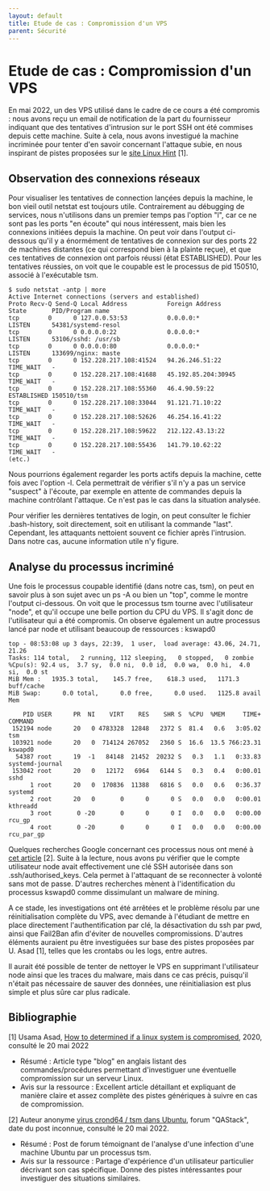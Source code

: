 ```yaml
---
layout: default
title: Etude de cas : Compromission d'un VPS
parent: Sécurité
---
```


# Etude de cas : Compromission d'un VPS 

En mai 2022, un des VPS utilisé dans le cadre de ce cours a été compromis : nous avons reçu un email de notification de la part du fournisseur indiquant que des tentatives d'intrusion sur le port SSH ont été commises depuis cette machine.  Suite à cela, nous avons investigué la machine incriminée pour tenter d'en savoir concernant l'attaque subie, en nous inspirant de pistes proposées sur le [site Linux Hint](https://linuxhint.com/determine_if_linux_is_compromised/) [1].  

## Observation des connexions réseaux

Pour visualiser les tentatives de connection lançées depuis la machine, le bon vieil outil netstat est toujours utile.  Contrairement au débugging de services, nous n'utilisons dans un premier temps pas l'option "l", car ce ne sont pas les ports "en écoute" qui nous intéressent, mais bien les connexions initiées depuis la machine.  On peut voir dans l'output ci-dessous qu'il y a énormément de tentatives de connexion sur des ports 22 de machines distantes (ce qui correspond bien à la plainte reçue), et que ces tentatives de connexion ont parfois réussi (état ESTABLISHED).  Pour les tentatives réussies, on voit que le coupable est le processus de pid 150510, associé à l'exécutable tsm.  


    $ sudo netstat -antp | more
    Active Internet connections (servers and established)
    Proto Recv-Q Send-Q Local Address           Foreign Address         State       PID/Program name    
    tcp        0      0 127.0.0.53:53           0.0.0.0:*               LISTEN      54381/systemd-resol 
    tcp        0      0 0.0.0.0:22              0.0.0.0:*               LISTEN      53106/sshd: /usr/sb 
    tcp        0      0 0.0.0.0:80              0.0.0.0:*               LISTEN      133699/nginx: maste 
    tcp        0      0 152.228.217.108:41524   94.26.246.51:22         TIME_WAIT   -                   
    tcp        0      0 152.228.217.108:41688   45.192.85.204:30945     TIME_WAIT   -                   
    tcp        0      0 152.228.217.108:55360   46.4.90.59:22           ESTABLISHED 150510/tsm          
    tcp        0      0 152.228.217.108:33044   91.121.71.10:22         TIME_WAIT   -                   
    tcp        0      0 152.228.217.108:52626   46.254.16.41:22         TIME_WAIT   -                   
    tcp        0      0 152.228.217.108:59622   212.122.43.13:22        TIME_WAIT   -                   
    tcp        0      0 152.228.217.108:55436   141.79.10.62:22         TIME_WAIT   -                   
    (etc.)


Nous pourrions également regarder les ports actifs depuis la machine, cette fois avec l'option -l.  Cela permettrait de vérifier s'il n'y a pas un service "suspect" à l'écoute, par exemple en attente de commandes depuis la machine contrôlant l'attaque.  Ce n'est pas le cas dans la situation analysée. 

Pour vérifier les dernières tentatives de login, on peut consulter le fichier .bash-history, soit directement, soit en utilisant la commande "last". Cependant, les attaquants nettoient souvent ce fichier après l'intrusion.  Dans notre cas, aucune information utile n'y figure.  

## Analyse du processus incriminé

Une fois le processus coupable identifié (dans notre cas, tsm), on peut en savoir plus à son sujet avec un ps -A ou bien un "top", comme le montre l'output ci-dessous. On voit que le processus tsm tourne avec l'utilisateur "node", et qu'il occupe une belle portion du CPU du VPS.  Il s'agit donc de l'utilisateur qui a été compromis.  On observe également un autre processus lancé par node et utilisant beaucoup de ressources : kswapd0 

    top - 08:53:08 up 3 days, 22:39,  1 user,  load average: 43.06, 24.71, 21.26
    Tasks: 114 total,   2 running, 112 sleeping,   0 stopped,   0 zombie
    %Cpu(s): 92.4 us,  3.7 sy,  0.0 ni,  0.0 id,  0.0 wa,  0.0 hi,  4.0 si,  0.0 st
    MiB Mem :   1935.3 total,    145.7 free,    618.3 used,   1171.3 buff/cache
    MiB Swap:      0.0 total,      0.0 free,      0.0 used.   1125.8 avail Mem 

        PID USER      PR  NI    VIRT    RES    SHR S  %CPU  %MEM     TIME+ COMMAND                                                                                               
     152194 node      20   0 4783328  12848   2372 S  81.4   0.6   3:05.02 tsm                                                                                                   
     103921 node      20   0  714124 267052   2360 S  16.6  13.5 766:23.31 kswapd0                                                                                               
      54387 root      19  -1   84148  21452  20232 S   0.3   1.1   0:33.83 systemd-journal                                                                                       
     153042 root      20   0   12172   6964   6144 S   0.3   0.4   0:00.01 sshd                                                                                                  
          1 root      20   0  170836  11388   6816 S   0.0   0.6   0:36.37 systemd                                                                                               
          2 root      20   0       0      0      0 S   0.0   0.0   0:00.01 kthreadd                                                                                              
          3 root       0 -20       0      0      0 I   0.0   0.0   0:00.00 rcu_gp                                                                                                
          4 root       0 -20       0      0      0 I   0.0   0.0   0:00.00 rcu_par_gp                 


Quelques recherches Google concernant ces processus nous ont mené à [cet article](https://qastack.fr/ubuntu/1115770/crond64-tsm-virus-in-ubuntu) [2].  Suite à la lecture, nous avons pu vérifier que le compte utilisateur node avait effectivement une clé SSH autorisée dans son .ssh/authorised_keys.  Cela permet à l'attaquant de se reconnecter à volonté sans mot de passe. D'autres recherches mènent à l'identification du processus kswapd0 comme dissimulant un malware de mining. 


A ce stade, les investigations ont été arrêtées et le problème résolu par une réinitialisation complète du VPS, avec demande à l'étudiant de mettre en place directement l'authentification par clé, la désactivation du ssh par pwd, ainsi que Fail2Ban afin d'éviter de nouvelles compromissions.  D'autres éléments auraient pu être investiguées sur base des pistes proposées par U. Asad [1], telles que les crontabs ou les logs, entre autres.  

Il aurait été possible de tenter de nettoyer le VPS en supprimant l'utilisateur node ainsi que les traces du malware, mais dans ce cas précis, puisqu'il n'était pas nécessaire de sauver des données, une réinitialiasion est plus simple et plus sûre car plus radicale. 

## Bibliographie
[1] Usama Asad, [How to determined if a linux system is compromised](https://linuxhint.com/determine_if_linux_is_compromised/), 2020, consulté le 20 mai 2022
  - Résumé : Article type "blog" en anglais listant des commandes/procédures permettant d'investiguer une éventuelle compromission sur un serveur Linux. 
  - Avis sur la ressource : Excellent article détaillant et expliquant de manière claire et assez complète des pistes génériques à suivre en cas de compromission.  

[2] Auteur anonyme [virus crond64 / tsm dans Ubuntu](), forum "QAStack", date du post inconnue, consulté le 20 mai 2022. 
  - Résumé : Post de forum témoignant de l'analyse d'une infection d'une machine Ubuntu par un processus tsm. 
  - Avis sur la ressource : Partage d'expérience d'un utilisateur particulier décrivant son cas spécifique.  Donne des pistes intéressantes pour investiguer des situations similaires. 

